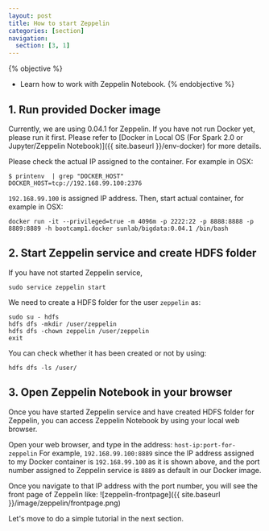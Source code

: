 ```yaml
---
layout: post
title: How to start Zeppelin
categories: [section]
navigation:
  section: [3, 1]
---
```

{% objective %}
- Learn how to work with Zeppelin Notebook.
{% endobjective %}

## 1. Run provided Docker image
Currently, we are using 0.04.1 for Zeppelin.
If you have not run Docker yet, please run it first.
Please refer to [Docker in Local OS (For Spark 2.0 or Jupyter/Zeppelin Notebook)]({{ site.baseurl }}/env-docker) for more details.

Please check the actual IP assigned to the container. For example in OSX:
```
$ printenv  | grep "DOCKER_HOST"
DOCKER_HOST=tcp://192.168.99.100:2376
```
`192.168.99.100` is assigned IP address.
Then, start actual container, for example in OSX:
```
docker run -it --privileged=true -m 4096m -p 2222:22 -p 8888:8888 -p 8889:8889 -h bootcamp1.docker sunlab/bigdata:0.04.1 /bin/bash
```

## 2. Start Zeppelin service and create HDFS folder
If you have not started Zeppelin service,
```
sudo service zeppelin start
```

We need to create a HDFS folder for the user `zeppelin` as:  
```
sudo su - hdfs
hdfs dfs -mkdir /user/zeppelin
hdfs dfs -chown zeppelin /user/zeppelin
exit
```
You can check whether it has been created or not by using:
```
hdfs dfs -ls /user/
```

## 3. Open Zeppelin Notebook in your browser
Once you have started Zeppelin service and have created HDFS folder for Zeppelin, you can access Zeppelin Notebook by using your local web browser.

Open your web browser, and type in the address:
`host-ip:port-for-zeppelin`
For example,
`192.168.99.100:8889` since the IP address assigned to my Docker container is `192.168.99.100` as it is shown above, and the port number assigned to Zeppelin service is `8889` as default in our Docker image.

Once you navigate to that IP address with the port number, you will see the front page of Zeppelin like:
![zeppelin-frontpage]({{ site.baseurl }}/image/zeppelin/frontpage.png)

Let's move to do a simple tutorial in the next section.
